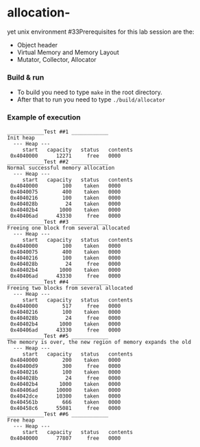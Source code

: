 # allocation-
yet unix environment 
#33Prerequisites for this lab session are the:

- Object header
- Virtual Memory and Memory Layout
- Mutator, Collector, Allocator
### Build & run

- To build you need to type `make` in the root directory.
- After that to run you need to type `./build/allocator`
### Example of execution 
```
____________Test ##1 ____________
Init heap
  --- Heap ---
     start   capacity   status   contents
 0x4040000      12271     free   0000
____________Test ##2 ____________
Normal successful memory allocation
  --- Heap ---
     start   capacity   status   contents
 0x4040000        100    taken   0000
 0x4040075        400    taken   0000
 0x4040216        100    taken   0000
 0x404028b         24    taken   0000
 0x40402b4       1000    taken   0000
 0x40406ad      43330     free   0000
____________Test ##3 ____________
Freeing one block from several allocated
  --- Heap ---
     start   capacity   status   contents
 0x4040000        100    taken   0000
 0x4040075        400    taken   0000
 0x4040216        100    taken   0000
 0x404028b         24     free   0000
 0x40402b4       1000    taken   0000
 0x40406ad      43330     free   0000
____________Test ##4 ____________
Freeing two blocks from several allocated
  --- Heap ---
     start   capacity   status   contents
 0x4040000        517     free   0000
 0x4040216        100    taken   0000
 0x404028b         24     free   0000
 0x40402b4       1000    taken   0000
 0x40406ad      43330     free   0000
____________Test ##5 ____________
The memory is over, the new region of memory expands the old
  --- Heap ---
     start   capacity   status   contents
 0x4040000        200    taken   0000
 0x40400d9        300     free   0000
 0x4040216        100    taken   0000
 0x404028b         24     free   0000
 0x40402b4       1000    taken   0000
 0x40406ad      10000    taken   0000
 0x4042dce      10300    taken   0000
 0x404561b        666    taken   0000
 0x40458c6      55081     free   0000
____________Test ##6 ____________
Free heap
  --- Heap ---
     start   capacity   status   contents
 0x4040000      77807     free   0000
```
